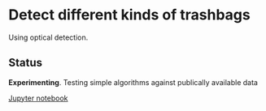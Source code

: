 
# Detect different kinds of trashbags

Using optical detection.

## Status
**Experimenting**. Testing simple algorithms against publically available data

[Jupyter notebook](./Preliminary.ipynb)
